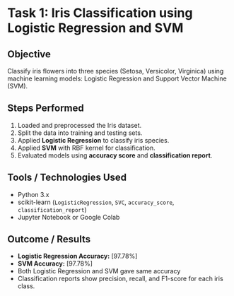 # Task 1: Iris Classification using Logistic Regression and SVM

## Objective
Classify iris flowers into three species (Setosa, Versicolor, Virginica) using machine learning models: Logistic Regression and Support Vector Machine (SVM).

## Steps Performed
1. Loaded and preprocessed the Iris dataset.
2. Split the data into training and testing sets.
3. Applied **Logistic Regression** to classify iris species.
4. Applied **SVM** with RBF kernel for classification.
5. Evaluated models using **accuracy score** and **classification report**.

## Tools / Technologies Used
- Python 3.x
- scikit-learn (`LogisticRegression`, `SVC`, `accuracy_score`, `classification_report`)
- Jupyter Notebook or Google Colab

## Outcome / Results
- **Logistic Regression Accuracy:** [97.78%]  
- **SVM Accuracy:** [97.78%]  
- Both Logistic Regression and SVM gave same accuracy  
- Classification reports show precision, recall, and F1-score for each iris class.


